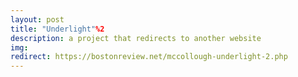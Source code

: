 ```yaml
---
layout: post
title: "Underlight"%2
description: a project that redirects to another website
img:
redirect: https://bostonreview.net/mccollough-underlight-2.php
--- 
```


